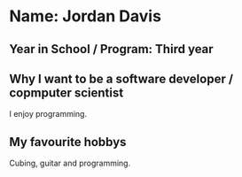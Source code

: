 # Name: Jordan Davis

## Year in School / Program: Third year

## Why I want to be a software developer / copmputer scientist
I enjoy programming.

## My favourite hobbys
Cubing, guitar and programming.